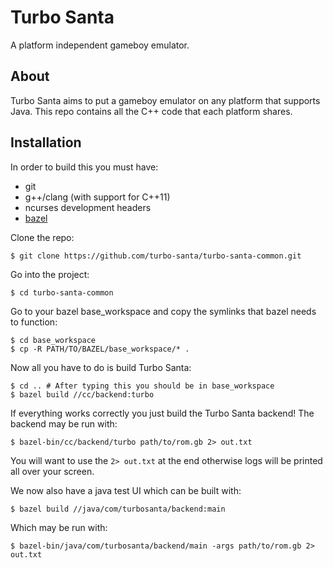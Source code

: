 Turbo Santa
===========
A platform independent gameboy emulator.

About
-----
Turbo Santa aims to put a gameboy emulator on any platform that supports Java.
This repo contains all the C++ code that each platform shares.

Installation
------------
In order to build this you must have:
  - git
  - g++/clang (with support for C++11)
  - ncurses development headers
  - [bazel](https://github.com/google/bazel)

Clone the repo:

    $ git clone https://github.com/turbo-santa/turbo-santa-common.git

Go into the project:

    $ cd turbo-santa-common

Go to your bazel base\_workspace and copy the symlinks that bazel needs to
function:

    $ cd base_workspace
    $ cp -R PATH/TO/BAZEL/base_workspace/* .

Now all you have to do is build Turbo Santa:

    $ cd .. # After typing this you should be in base_workspace
    $ bazel build //cc/backend:turbo

If everything works correctly you just build the Turbo Santa backend! The
backend may be run with:

    $ bazel-bin/cc/backend/turbo path/to/rom.gb 2> out.txt

You will want to use the `2> out.txt` at the end otherwise logs will be printed
all over your screen.

We now also have a java test UI which can be built with:

    $ bazel build //java/com/turbosanta/backend:main

Which may be run with:

    $ bazel-bin/java/com/turbosanta/backend/main -args path/to/rom.gb 2> out.txt
